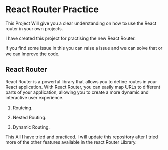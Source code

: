 # React Router Practice 

This Project Will give you a clear understanding on how to use the React router in your own projects.

I have created this project for practising the new React Router.

If you find some issue in this you can raise a issue and we can solve that or we can Improve the code.

## React Router

React Router is a powerful library that allows you to define routes in your React application. With React Router, you can easily map URLs to different parts of your application, allowing you to create a more dynamic and interactive user experience.

1. Routeing.

2. Nested Routing.

3. Dynamic Routing.

This All I have tried and practiced. I will update this repository after I tried more of the other features available in the react Router Library.
